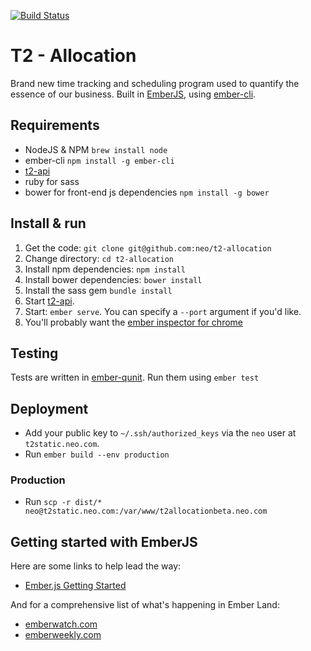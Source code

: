 [![Build Status](https://magnum.travis-ci.com/neo/t2-allocation.png?token=cbFumu6XwVNSbYuFchBc)](https://magnum.travis-ci.com/neo/t2-allocation)
# T2 - Allocation

Brand new time tracking and scheduling program used to quantify the essence of our business. Built
in [EmberJS](http://emberjs.com), using [ember-cli](http://www.ember-cli.com).

## Requirements

* NodeJS & NPM `brew install node`
* ember-cli `npm install -g ember-cli`
* [t2-api](http://github.com/neo/t2-api)
* ruby for sass
* bower for front-end js dependencies `npm install -g bower`


## Install & run

1. Get the code: `git clone git@github.com:neo/t2-allocation`
1. Change directory: `cd t2-allocation`
1. Install npm dependencies: `npm install`
1. Install bower dependencies: `bower install`
2. Install the sass gem `bundle install`
1. Start [t2-api](https://github.com/neo/t2-api#start-the-server).
1. Start: `ember serve`.  You can specify a `--port` argument if you'd like.
1. You'll probably want the [ember inspector for chrome](https://chrome.google.com/webstore/detail/ember-inspector/bmdblncegkenkacieihfhpjfppoconhi)
## Testing

Tests are written in [ember-qunit](https://github.com/rwjblue/ember-qunit).
Run them using `ember test`

## Deployment

* Add your public key to `~/.ssh/authorized_keys` via the `neo` user at `t2static.neo.com`.
* Run `ember build --env production`

### Production

* Run `scp -r dist/* neo@t2static.neo.com:/var/www/t2allocationbeta.neo.com`

## Getting started with EmberJS

Here are some links to help lead the way:

- [Ember.js Getting Started](http://emberjs.com/guides/getting-started/)

And for a comprehensive list of what's happening in Ember Land:

- [emberwatch.com](http://emberwatch.com/)
- [emberweekly.com](http://emberweekly.com/)
